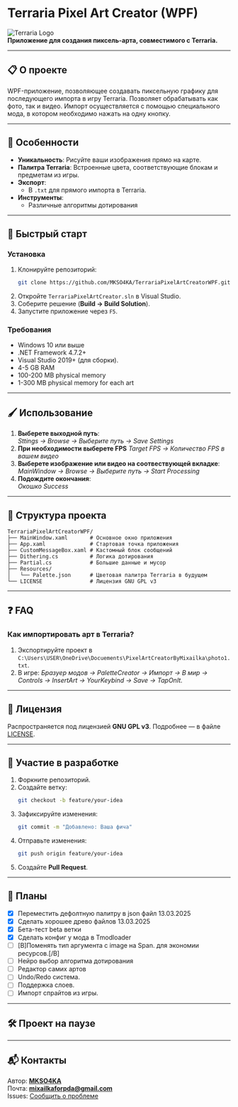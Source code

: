 
# Terraria Pixel Art Creator (WPF)

![Terraria Logo](https://static.wikia.nocookie.net/terraria_gamepedia/images/f/ff/NewPromoLogo-3.png/revision/latest?cb=20201127171805)  
**Приложение для создания пиксель-арта, совместимого с Terraria.**

---

## 📋 О проекте
WPF-приложение, позволяющее создавать пиксельную графику для последующего импорта в игру Terraria. Позволяет обрабатывать как фото, так и видео.
Импорт осуществляется с помощью специального мода, в котором необходимо нажать на одну кнопку. 

---

## 🎯 Особенности
- **Уникальность**: Рисуйте ваши изображения прямо на карте.
- **Палитра Terraria**: Встроенные цвета, соответствующие блокам и предметам из игры.
- **Экспорт**:
  - В `.txt` для прямого импорта в Terraria.
- **Инструменты**:
  - Различные алгоритмы дотирования

---

## 🚀 Быстрый старт
### Установка
1. Клонируйте репозиторий:
   ```bash
   git clone https://github.com/MKSO4KA/TerrariaPixelArtCreatorWPF.git
   ```
2. Откройте `TerrariaPixelArtCreator.sln` в Visual Studio.
3. Соберите решение (**Build → Build Solution**).
4. Запустите приложение через `F5`.

### Требования
- Windows 10 или выше
- .NET Framework 4.7.2+
- Visual Studio 2019+ (для сборки).
- 4-5 GB RAM
- 100-200 MB physical memory
- 1-300 MB physical memory for each art
---

## 🖌️ Использование
1. **Выберете выходной путь**:  
   *Sttings → Browse → Выберите путь → Save Settings*
2. **При необходимости выберете FPS**
   *Target FPS → Количество FPS в вашем видео*
3. **Выберете изображение или видео на соотвествующей вкладке**:  
   *MainWindow → Browse → Выберите путь → Start Processing*
4. **Подождите окончания**:  
   *Окошко Success*

---

## 📂 Структура проекта
```
TerrariaPixelArtCreatorWPF/
├── MainWindow.xaml       # Основное окно приложения
├── App.xaml              # Стартовая точка приложения
├── CustomMessageBox.xaml # Кастомный блок сообщений
├── Dithering.cs          # Логика дотирования
├── Partial.cs            # Большие данные и мусор
├── Resources/
│   └── Palette.json      # Цветовая палитра Terraria в будущем
└── LICENSE               # Лицензия GNU GPL v3
```

---

## ❓ FAQ
### Как импортировать арт в Terraria?
1. Экспортируйте проект в `C:\Users\USER\OneDrive\Docuements\PixelArtCreatorByMixailka\photo1.txt`.
3. В игре: *Бразуер модов → PaletteCreator → Импорт →  В мир → Controls → InsertArt → YourKeybind → Save → TapOnIt.*
---

## 📄 Лицензия
Распространяется под лицензией **GNU GPL v3**. Подробнее — в файле [LICENSE](LICENSE).

---

## 🤝 Участие в разработке
1. Форкните репозиторий.
2. Создайте ветку:  
   ```bash
   git checkout -b feature/your-idea
   ```
3. Зафиксируйте изменения:  
   ```bash
   git commit -m "Добавлено: Ваша фича"
   ```
4. Отправьте изменения:  
   ```bash
   git push origin feature/your-idea
   ```
5. Создайте **Pull Request**.

---

## 📌 Планы
- [x] Переместить дефолтную палитру в json файл 13.03.2025
- [x] Сделать хорошее древо файлов 13.03.2025
- [x] Бета-тест beta ветки
- [x] Сделать конфиг у мода в Tmodloader
- [ ] [B]Поменять тип аргумента с image на Span. для экономии ресурсов.[/B]
- [ ] Нейро выбор алгоритма дотирования
- [ ] Редактор самих артов
- [ ] Undo/Redo система.
- [ ] Поддержка слоев.
- [ ] Импорт спрайтов из игры.

---

## 🛠️ Проект на паузе

---

## 📬 Контакты
Автор: **[MKSO4KA](https://github.com/MKSO4KA)**  
Почта: **mixailkaforpda@gmail.com**  
Issues: [Сообщить о проблеме](https://github.com/MKSO4KA/TerrariaPixelArtCreatorWPF/issues)
